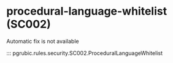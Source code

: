 # procedural-language-whitelist (SC002)

Automatic fix is not available

::: pgrubic.rules.security.SC002.ProceduralLanguageWhitelist

